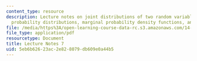 ```yaml
---
content_type: resource
description: Lecture notes on joint distributions of two random variables, conditional
  probability distributions, marginal probability density functions, and independence.
file: /media/https%3A/open-learning-course-data-rc.s3.amazonaws.com/14-30-introduction-to-statistical-methods-in-economics-spring-2009/5eb6b62623ac2e828079db609e0a44b5_MIT14_30s09_lec07.pdf
file_type: application/pdf
resourcetype: Document
title: Lecture Notes 7
uid: 5eb6b626-23ac-2e82-8079-db609e0a44b5
---
```

